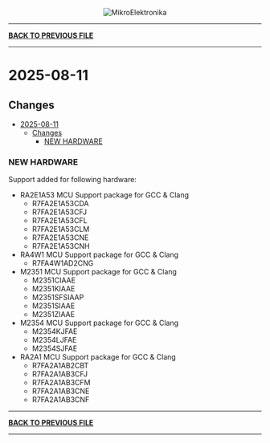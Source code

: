 <p align="center">
  <img src="http://www.mikroe.com/img/designs/beta/logo_small.png?raw=true" alt="MikroElektronika"/>
</p>

---

**[BACK TO PREVIOUS FILE](../changelog.md)**

---

# 2025-08-11

## Changes

- [2025-08-11](#2025-08-11)
  - [Changes](#changes)
    - [NEW HARDWARE](#new-hardware)

### NEW HARDWARE

Support added for following hardware:

+ RA2E1A53 MCU Support package for GCC & Clang
  + R7FA2E1A53CDA
  + R7FA2E1A53CFJ
  + R7FA2E1A53CFL
  + R7FA2E1A53CLM
  + R7FA2E1A53CNE
  + R7FA2E1A53CNH
+ RA4W1 MCU Support package for GCC & Clang
  + R7FA4W1AD2CNG
+ M2351 MCU Support package for GCC & Clang
  + M2351CIAAE
  + M2351KIAAE
  + M2351SFSIAAP
  + M2351SIAAE
  + M2351ZIAAE
+ M2354 MCU Support package for GCC & Clang
  + M2354KJFAE
  + M2354LJFAE
  + M2354SJFAE
+ RA2A1 MCU Support package for GCC & Clang
  + R7FA2A1AB2CBT
  + R7FA2A1AB3CFJ
  + R7FA2A1AB3CFM
  + R7FA2A1AB3CNE
  + R7FA2A1AB3CNF

---

**[BACK TO PREVIOUS FILE](../changelog.md)**

---
